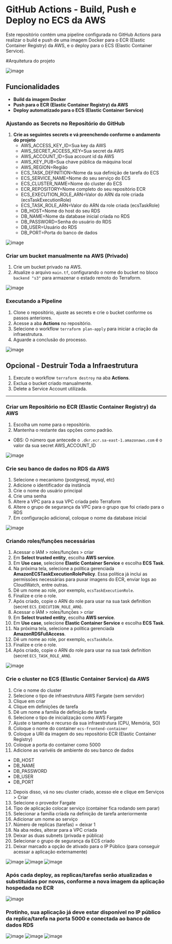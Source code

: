 # GitHub Actions - Build, Push e Deploy no ECS da AWS

Este repositório contém uma pipeline configurada no GitHub Actions para realizar o build e push de uma imagem Docker para o ECR (Elastic Container Registry) da AWS, e o deploy para o ECS (Elastic Container Service).

#Arquitetura do projeto

![image](https://github.com/user-attachments/assets/aae64d15-f715-40f3-8687-9511adb0f5e5)

## Funcionalidades

- **Build da imagem Docker**
- **Push para o ECR (Elastic Container Registry) da AWS**
- **Deploy automatizado para o ECS (Elastic Container Service)**

### Ajustando as Secrets no Repositório do GitHub
1. **Crie as seguintes secrets e vá preenchendo conforme o andamento do projeto**
   - AWS_ACCESS_KEY_ID=Sua key da AWS
   - AWS_SECRET_ACCESS_KEY=Sua secret da AWS
   - AWS_ACCOUNT_ID=Sua account id da AWS
   - AWS_KEY_PUB=Sua chave pública da máquina local
   - AWS_REGION=Região
   - ECS_TASK_DEFINITION=Nome da sua definição de tarefa do ECS
   - ECS_SERVICE_NAME=Nome do seu serviço do ECS
   - ECS_CLUSTER_NAME=Nome do cluster do ECS
   - ECR_REPOSITORY=Nome completo do seu repositório ECR
   - ECS_EXECUTION_ROLE_ARN=Valor do ARN da role criada (ecsTaskExecutionRole)
   - ECS_TASK_ROLE_ARN=Valor do ARN da role criada (ecsTaskRole)
   - DB_HOST=Nome do host do seu RDS
   - DB_NAME=Nome da database inicial criada no RDS
   - DB_PASSWORD=Senha do usuário do RDS
   - DB_USER=Usuário do RDS
   - DB_PORT=Porta do banco de dados

![image](https://github.com/user-attachments/assets/7ec34782-90b2-4e9c-9ec5-31f3881e97ad)

### Criar um bucket manualmente na AWS (Privado)
1. Crie um bucket privado na AWS.
2. Atualize o arquivo `main.tf`, configurando o nome do bucket no bloco `backend "s3"` para armazenar o estado remoto do Terraform.

![image](https://github.com/user-attachments/assets/47c640d0-7897-45c9-bdff-8d92f83856ca)

### Executando a Pipeline
1. Clone o repositório, ajuste as secrets e crie o bucket conforme os passos anteriores.
2. Acesse a aba **Actions** no repositório.
3. Selecione o workflow `terraform plan-apply` para iniciar a criação da infraestrutura.
4. Aguarde a conclusão do processo.

![image](https://github.com/user-attachments/assets/d23fdb0a-c4f3-4c35-a4a8-91f174d80ee6)

## Opcional - Destruir Toda a Infraestrutura

1. Execute o workflow `terraform destroy` na aba **Actions**.
2. Exclua o bucket criado manualmente.
3. Delete a Service Account utilizada.

---

### Criar um Repositório no ECR (Elastic Container Registry) da AWS
1. Escolha um nome para o repositório.
2. Mantenha o restante das opções como padrão.
- OBS: O número que antecede o `.dkr.ecr.sa-east-1.amazonaws.com` é o valor da sua secret AWS_ACCOUNT_ID

![image](https://github.com/user-attachments/assets/e19cda46-ff41-462a-824e-5ddc8fc084a3)

### Crie seu banco de dados no RDS da AWS
1. Selecione o mecanismo (postgresql, mysql, etc)
2. Adicione o identificador da instância
3. Crie o nome do usuário principal
4. Crie uma senha
5. Altere a VPC para a sua VPC criada pelo Terraform
6. Altere o grupo de segurança da VPC para o grupo que foi criado para o RDS
7. Em configuração adicional, coloque o nome da database inicial

![image](https://github.com/user-attachments/assets/efebee0a-48df-472a-a861-8640c8a531c4)

### Criando roles/funções necessárias
1. Acessar o IAM > roles/funções > criar
2. Em **Select trusted entity**, escolha **AWS service**.
4. Em **Use case**, selecione **Elastic Container Service** e escolha **ECS Task**.
5. Na próxima tela, selecione a política gerenciada **AmazonECSTaskExecutionRolePolicy**. Essa política já inclui as permissões necessárias para puxar imagens do ECR, enviar logs ao CloudWatch, entre outras.
6. Dê um nome ao role, por exemplo, `ecsTaskExecutionRole`.
7. Finalize e crie o role.
8. Após criado, copie o ARN do role para usar na sua task definition (secret `ECS_EXECUTION_ROLE_ARN`).
9. Acessar o IAM > roles/funções > criar
10. Em **Select trusted entity**, escolha **AWS service**.
11. Em **Use case**, selecione **Elastic Container Service** e escolha **ECS Task**.
12. Na próxima tela, selecione a política gerenciada **AmazonRDSFullAccess**.
13. Dê um nome ao role, por exemplo, `ecsTaskRole`.
14. Finalize e crie o role.
15. Após criado, copie o ARN do role para usar na sua task definition (secret `ECS_TASK_ROLE_ARN`).

![image](https://github.com/user-attachments/assets/67face18-96df-4829-91b2-22b3d18c7574)

### Crie o cluster no ECS (Elastic Container Service) da AWS
1. Crie o nome do cluster
2. Selecione o tipo de infraestrutura AWS Fargate (sem servidor)
3. Clique em criar
4. Clique em definições de tarefa
5. Dê um nome a família de definição de tarefa
6. Selecione o tipo de inicialização como AWS Fargate
7. Ajuste o tamanho e recurso da sua infraestrutura (CPU, Memória, SO)
8. Coloque o nome do container `ecs-frontend-container`
9. Coloque a URI da imagem do seu repositório ECR (Elastic Container Registry)
10. Coloque a porta do container como 5000
11. Adicione as varivéis de ambiente do seu banco de dados
- DB_HOST
- DB_NAME
- DB_PASSWORD
- DB_USER
- DB_PORT
12. Depois disso, vá no seu cluster criado, acesso ele e clique em Serviços > Criar
13. Selecione o provedor Fargate
14. Tipo de aplicação colocar serviço (container fica rodando sem parar)
15. Selecionar a família criada na definição de tarefa anteriormente
16. Adicionar um nome ao serviço
17. Número de replicas (tarefas) = deixar 1
18. Na aba redes, alterar para a VPC criada
19. Deixar as duas subnets (privada e pública)
20. Selecionar o grupo de segurança da ECS criado
21. Deixar marcado a opção de ativado para o IP Público (para conseguir acessar a aplicação externamente)

![image](https://github.com/user-attachments/assets/7ef18abc-4508-4424-8878-d0dab2ae22f9)
![image](https://github.com/user-attachments/assets/1810cb04-5787-48de-a243-35f8c462595e)
![image](https://github.com/user-attachments/assets/93f25731-b685-4b55-8d94-854f2a067824)

### Após cada deploy, as replicas/tarefas serão atualizadas e substituidas por novas, conforme a nova imagem da aplicação hospedada no ECR

![image](https://github.com/user-attachments/assets/e731d76e-b55b-4af5-9657-040ffd2bdcf3)

### Protinho, sua aplicação já deve estar disponível no IP público da replica/tarefa na porta 5000 e conectada ao banco de dados RDS

![image](https://github.com/user-attachments/assets/9105a2d1-c686-4a08-8d82-c2ea21adac1b)
![image](https://github.com/user-attachments/assets/79896d77-ce91-4590-b5b3-db488c92d0d9)
![image](https://github.com/user-attachments/assets/885533ec-1147-44d4-8d92-7f5fa8342030)

